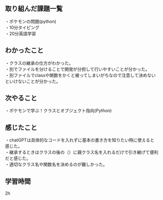 ## 取り組んだ課題一覧
・ポケモンの問題(python)
<br>・10分タイピング
<br>・20分英語学習
## わかったこと
・クラスの継承の仕方がわかった。
<br>・別でファイルを分けることで開発が分担して行いやすいことが分かった。
<br>・別ファイルでclassや関数をかくと被ってしまいがちなので注意して決めないといけないことが分かった。
## 次やること
・ポケモンで学ぶ！クラスとオブジェクト指向(Python)

## 感じたこと
・chatGPTは具体的なコードを入れずに基本の書き方を知りたい時に使えると感じた。
<br>・継承するときはクラスの後の（）に親クラス名を入れるだけで引き継げて便利だと感じた。
<br>・適切なクラス名や関数名を決めるのが難しかった。
## 学習時間
2h
